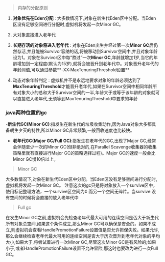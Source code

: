> 内存的分配原则

1. **对象优先在Eden分配** : 大多数情况下,对象在新生代Eden区中分配。当Eden区没有足够空间进行分配时,虚拟机将发起一次Minor GC。

2. 大对象直接进入老年代

3. **长期存活的对象将进入老年代** : 对象在Eden出生并经过第一次**Minor GC**后仍然存活,并且能被Survivor容纳的话,将被移动到Survivor空间中,并且对象年龄设为1。对象在Survivor区中每“熬过”一次**Minor GC**,年龄就增加1岁,当它的年龄增加到一定程度(默认为15岁),就将会被晋升到老年代中。对象晋升老年代的年龄阈值,可以通过参数**-XX:MaxTenuringThreshold设置**

4. 动态对象年龄判定 : 虚拟机并不是永远地要求对象的年龄必须达到了**MaxTenuringThreshold**才能晋升老年代,如果在Survivor空间中相同年龄所有对象大小的总和大于Survivor空间的一半,年龄大于或等于该年龄的对象就可以直接进入老年代,无须等到MaxTenuringThreshold中要求的年龄

### java两种位置的gc

-**新生代GC(Minor GC)**:指发生在新生代的垃圾收集动作,因为Java对象大多都具备朝生夕灭的特性,所以Minor GC非常频繁,一般回收速度也比较快。
- **老年代GC(Major GC/Full GC)**:指发生在老年代的GC,出现了Major GC,经常会伴随至少一次的Minor GC(但非绝对的,在Parallel Scavenge收集器的收集策略里就有直接进行Major GC的策略选择过程)。Major GC的速度一般会比Minor GC慢10倍以上。

> Minor GC

大多数情况下,对象在新生代Eden区中分配。当Eden区没有足够空间进行分配时,虚拟机将发起一次Minor GC。   注意这次的gc只是将对象放入一个survive区中，使用标记整理方法，一个survive区空间为0 而另一个空间无碎片。当survive 没有空间的时候将会直接的放入老年代中

> Full gc

在发生Minor GC之前,虚拟机会先检查老年代最大可用的连续空间是否大于新生代所有对象总空间,如果这个条件成立,那么Minor GC可以确保是安全的。如果不成立,则虚拟机会查看HandlePromotionFailure设置值是否允许担保失败。如果允许,那么会继续检查老年代最大可用的连续空间是否大于历次晋升到老年代对象的平均大小,如果大于,将尝试着进行一次Minor GC,尽管这次Minor GC是有风险的;如果小于,或者HandlePromotionFailure设置不允许冒险,那这时也要改为进行一次Full GC。